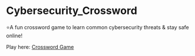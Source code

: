 # Cybersecurity_Crossword

⭐A fun crossword game to learn common cybersecurity threats &amp; stay safe online!

Play here: [Crossword Game](https://github.com/annyeongz931-bot/cybersecurity_crossword.git)
